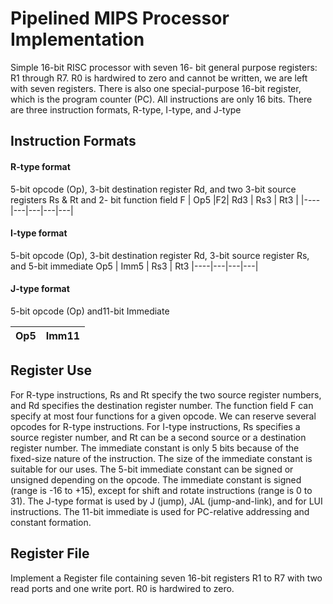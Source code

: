 # Pipelined MIPS Processor Implementation
Simple 16-bit RISC processor with seven 16-
bit general purpose registers: R1 through R7. R0 is hardwired to zero and cannot be written,
we are left with seven registers. There is also one special-purpose 16-bit register, which is the
program counter (PC). All instructions are only 16 bits. There are three instruction formats,
R-type, I-type, and J-type


## Instruction Formats
#### R-type format
5-bit opcode (Op), 3-bit destination register Rd, and two 3-bit source registers Rs & Rt and 2-
bit function field F
| Op5 |F2| Rd3 | Rs3 | Rt3 |
|----|---|---|---|---|

#### I-type format
5-bit opcode (Op), 3-bit destination register Rd, 3-bit source register Rs, and 5-bit immediate
Op5 | Imm5 | Rs3 | Rt3
|----|---|---|---|

#### J-type format
5-bit opcode (Op) and11-bit Immediate

Op5 | Imm11
|----|---|


## Register Use
For R-type instructions, Rs and Rt specify the two source register numbers, and Rd
specifies the destination register number. The function field F can specify at most four
functions for a given opcode. We can reserve several opcodes for R-type instructions.
For I-type instructions, Rs specifies a source register number, and Rt can be a second
source or a destination register number. The immediate constant is only 5 bits because of the
fixed-size nature of the instruction. The size of the immediate constant is suitable for our
uses. The 5-bit immediate constant can be signed or unsigned depending on the opcode. The
immediate constant is signed (range is -16 to +15), except for shift and rotate instructions
(range is 0 to 31).
The J-type format is used by J (jump), JAL (jump-and-link), and for LUI instructions.
The 11-bit immediate is used for PC-relative addressing and constant formation.

## Register File
Implement a Register file containing seven 16-bit registers R1 to R7 with two read ports and
one write port.
R0 is hardwired to zero.
